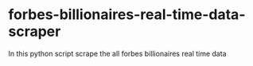 # forbes-billionaires-real-time-data-scraper
In this python script scrape the all forbes billionaires real time data

